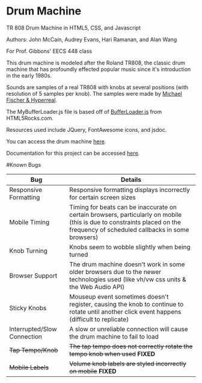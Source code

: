 # Drum Machine
TR 808 Drum Machine in HTML5, CSS, and Javascript

Authors: John McCain, Audrey Evans, Hari Ramanan, and Alan Wang

For Prof. Gibbons' EECS 448 class

This drum machine is modeled after the Roland TR808, the classic drum machine that has profoundly effected popular music since it's introduction in the early 1980s.

Sounds are samples of a real TR808 with knobs at several positions (with resolution of 5 samples per knob).  The samples were made by [Michael Fischer & Hyperreal](http://smd-records.com/tr808/?page_id=14).

The MyBufferLoader.js file is based off of [BufferLoader.js](http://www.html5rocks.com/en/tutorials/webaudio/intro/js/buffer-loader.js) from HTML5Rocks.com.

Resources used include JQuery, FontAwesome icons, and jsdoc.

You can access the drum machine [here](http://people.eecs.ku.edu/~jmccain/Project_3/TR808.html).  

Documentation for this project can be accessed [here](http://people.eecs.ku.edu/~jmccain/Project_3/Documentation/index.html).

#Known Bugs

Bug  | Details
------------- | -------------
Responsive Formatting  | Responsive formatting displays incorrectly for certain screen sizes
Mobile Timing  | Timing for beats can be inaccurate on certain browsers, particularly on mobile (this is due to constraints placed on the frequency of scheduled callbacks in some browsers)
Knob Turning | Knobs seem to wobble slightly when being turned
Browser Support | The drum machine doesn't work in some older browsers due to the newer technologies used (like vh/vw css units & the Web Audio API)
Sticky Knobs | Mouseup event sometimes doesn't register, causing the knob to continue to rotate until another click event happens (difficult to replicate)
Interrupted/Slow Connection | A slow or unreliable connection will cause the drum machine to fail to load
~~Tap Tempo/Knob~~ | ~~The tap tempo does not correctly rotate the tempo knob when used~~ **FIXED**
~~Mobile Labels~~ | ~~Volume knob labels are styled incorrectly on mobile~~ **FIXED**
